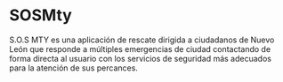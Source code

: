 SOSMty
======

S.O.S MTY es una aplicación de rescate dirigida a ciudadanos de Nuevo León que responde a múltiples emergencias de ciudad contactando de forma directa al usuario con los servicios de seguridad más adecuados para la atención de sus percances.

